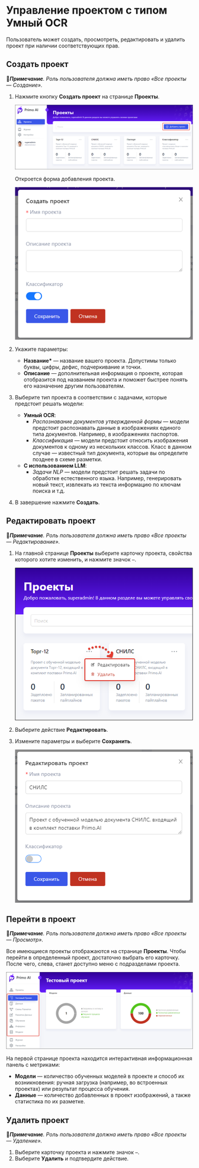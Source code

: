 # Управление проектом с типом Умный OCR

Пользователь может создать, просмотреть, редактировать и удалить проект при наличии соответствующих прав. 


## Создать проект 
:large_blue_diamond:***Примечание**. Роль пользователя должна иметь право «Все проекты — Создание».*

1. Нажмите кнопку **Создать проект** на странице **Проекты**.

   ![Кнопка «Создать проект»](<../../../.gitbook/assets1/primo-ai/user-guide/main-add-project.png>)

   Откроется форма добавления проекта.

   ![Форма создания проекта](<../../../.gitbook/assets1/primo-ai/user-guide/project-form.png>)

1. Укажите параметры:
   * **Название\*** — название вашего проекта. Допустимы только буквы, цифры, дефис, подчеркивание и точки.
   * **Описание** — дополнительная информация о проекте, которая отобразится под названием проекта и поможет быстрее понять его назначение другим пользователям.
1. Выберите тип проекта в соответствии с задачами, которые предстоит решать модели:
   * **Умный OCR**:
     * *Распознавание документов утвержденной формы* — модели предстоит распознавать данные в изображениях единого типа документов. Например, в изображениях паспортов.
     * *Классификация* — модели предстоит относить изображения документов к одному из нескольких классов. Класс в данном случае — известный тип документа, которые вы определите позднее в схеме разметки.
   * **С использованием LLM**:
     * *Задачи NLP* — модели предстоит решать задачи по обработке естественного языка. Например, генерировать новый текст, извлекать из текста информацию по ключам поиска и т.д.
1. В завершение нажмите **Создать**.




## Редактировать проект 
:large_blue_diamond:***Примечание**. Роль пользователя должна иметь право «Все проекты — Редактирование».*

1. На главной странице **Проекты** выберите карточку проекта, свойства которого хотите изменить, и нажмите значок `⋯`.

   ![Действия с проектом](<../../../.gitbook/assets1/primo-ai/user-guide/project-actions.png>)

2. Выберите действие **Редактировать**.
3. Измените параметры и выберите **Сохранить**.

   ![Форма редактирования проекта](<../../../.gitbook/assets1/primo-ai/user-guide/change-project.png>)

## Перейти в проект
:large_blue_diamond:***Примечание**. Роль пользователя должна иметь право «Все проекты — Просмотр».*

Все имеющиеся проекты отображаются на странице **Проекты**. Чтобы перейти в определенный проект, достаточно выбрать его карточку. После чего, слева, станет доступно меню с подразделами проекта. 

![Меню проекта](<../../../.gitbook/assets1/primo-ai/user-guide/project-menu-panel.png>)

На первой странице проекта находится интерактивная информационная панель с метриками:
* **Модели** — количество обученных моделей в проекте и способ их возникновения: ручная загрузка (например, во встроенных проектах) или результат процесса обучения.
* **Данные** — количество добавленных в проект изображений, а также статистика по их разметке.

## Удалить проект 
:large_blue_diamond:***Примечание**. Роль пользователя должна иметь право «Все проекты — Удаление».*

1. Выберите карточку проекта и нажмите значок `⋯`.
1. Выберите **Удалить** и подтвердите действие.
